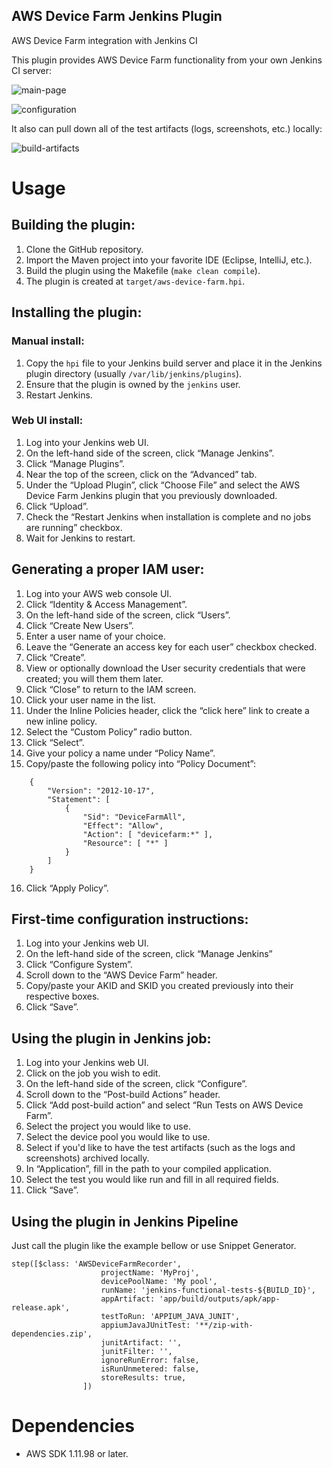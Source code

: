AWS Device Farm Jenkins Plugin
------------------------------

AWS Device Farm integration with Jenkins CI

This plugin provides AWS Device Farm functionality from your own Jenkins CI server:

![main-page](https://raw.github.com/awslabs/aws-device-farm-jenkins-plugin/master/ext/main-page.png)

![configuration](https://raw.github.com/awslabs/aws-device-farm-jenkins-plugin/master/ext/configuration.png)

It also can pull down all of the test artifacts (logs, screenshots, etc.) locally: 

![build-artifacts](https://raw.github.com/awslabs/aws-device-farm-jenkins-plugin/master/ext/build-artifacts.png)

Usage
=====

## Building the plugin:

1. Clone the GitHub repository.
2. Import the Maven project into your favorite IDE (Eclipse, IntelliJ, etc.).
3. Build the plugin using the Makefile (`make clean compile`).
4. The plugin is created at `target/aws-device-farm.hpi`.

## Installing the plugin:

### Manual install:

1. Copy the `hpi` file to your Jenkins build server and place it in the Jenkins plugin directory (usually `/var/lib/jenkins/plugins`).
2. Ensure that the plugin is owned by the `jenkins` user.
3. Restart Jenkins.

### Web UI install:

1. Log into your Jenkins web UI.
2. On the left-hand side of the screen, click “Manage Jenkins”.
3. Click “Manage Plugins”.
4. Near the top of the screen, click on the “Advanced” tab.
5. Under the “Upload Plugin”, click “Choose File” and select the AWS Device Farm Jenkins plugin that you previously downloaded.
6. Click “Upload”.
7. Check the “Restart Jenkins when installation is complete and no jobs are running” checkbox.
8. Wait for Jenkins to restart.

## Generating a proper IAM user:

1. Log into your AWS web console UI.
2. Click “Identity & Access Management”.
3. On the left-hand side of the screen, click “Users”.
4. Click “Create New Users”.
5. Enter a user name of your choice.
6. Leave the “Generate an access key for each user” checkbox checked.
7. Click “Create”.
8. View or optionally download the User security credentials that were created; you will them them later.
9. Click “Close” to return to the IAM screen.
10. Click your user name in the list.
11. Under the Inline Policies header, click the “click here” link to create a new inline policy.
12. Select the “Custom Policy” radio button.
13. Click “Select”.
14. Give your policy a name under “Policy Name”.
15. Copy/paste the following policy into “Policy Document”:
```
    {
        "Version": "2012-10-17",
        "Statement": [
            {
                "Sid": "DeviceFarmAll",
                "Effect": "Allow",
                "Action": [ "devicefarm:*" ],
                "Resource": [ "*" ]
            }
        ]
    }
```
16. Click “Apply Policy”.

## First-time configuration instructions:

1. Log into your Jenkins web UI.
2. On the left-hand side of the screen, click “Manage Jenkins”
3. Click “Configure System”.
4. Scroll down to the “AWS Device Farm” header.
5. Copy/paste your AKID and SKID you created previously into their respective boxes.
6. Click “Save”.

## Using the plugin in Jenkins job:

1. Log into your Jenkins web UI.
2. Click on the job you wish to edit.
3. On the left-hand side of the screen, click “Configure”.
4. Scroll down to the “Post-build Actions” header.
5. Click “Add post-build action” and select “Run Tests on AWS Device Farm”.
6. Select the project you would like to use.
7. Select the device pool you would like to use.
8. Select if you'd like to have the test artifacts (such as the logs and screenshots) archived locally.
9. In “Application”, fill in the path to your compiled application.
10. Select the test you would like run and fill in all required fields.
11. Click “Save”.

## Using the plugin in Jenkins Pipeline

   Just call the plugin like the example bellow or use Snippet Generator.

    step([$class: 'AWSDeviceFarmRecorder',
                        projectName: 'MyProj',
                        devicePoolName: 'My pool',
                        runName: 'jenkins-functional-tests-${BUILD_ID}',
                        appArtifact: 'app/build/outputs/apk/app-release.apk',
                        testToRun: 'APPIUM_JAVA_JUNIT',
                        appiumJavaJUnitTest: '**/zip-with-dependencies.zip',
                        junitArtifact: '',
                        junitFilter: '', 
                        ignoreRunError: false,
                        isRunUnmetered: false,
                        storeResults: true,
                    ])

Dependencies
============

* AWS SDK 1.11.98 or later.
